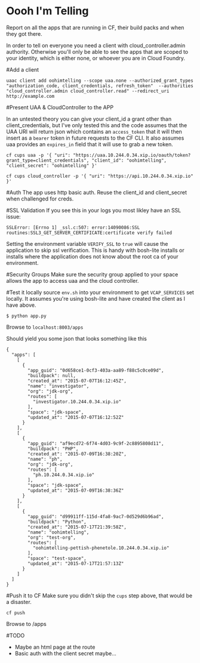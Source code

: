 Oooh I'm Telling
================

Report on all the apps that are running in CF, their build packs  and when they got there.

In order to tell on everyone you need a client with cloud_controller.admin authority. Otherwise you'll only be able to see the apps that are scoped to your identity, which is either none, or whoever you are in Cloud Foundry.

#Add a client
```
uaac client add oohimtelling --scope uaa.none --authorized_grant_types "authorization_code, client_credentials, refresh_token"  --authorities "cloud_controller.admin cloud_controller.read" --redirect_uri http://example.com
```

#Present UAA & CloudController to the APP

In an untested theory you can give your client_id a grant other than client_credentials, but I've only tested this and the code assumes that the UAA URI will return
json which contains an `access_token` that it will then insert as a `bearer` token in future requests to the CF CLI. It also assumes uaa provides an `expires_in` field that it will use to grab a new token.

`cf cups uaa -p '{ "uri": "https://uaa.10.244.0.34.xip.io/oauth/token?grant_type=client_credentials", "client_id": "oohimtelling", "client_secret": "oohimtelling" }'`

`cf cups cloud_controller -p '{ "uri": "https://api.10.244.0.34.xip.io" }'`

#Auth
The app uses http basic auth. Reuse the client_id and client_secret when challenged for creds.

#SSL Validation
If you see this in your logs you most likley have an SSL issue:

`SSLError: [Errno 1] _ssl.c:507: error:14090086:SSL routines:SSL3_GET_SERVER_CERTIFICATE:certificate verify failed`

Setting the environment variable `VERIFY_SSL` to `true` will cause the application
to skip ssl verification. This is handy with bosh-lite installs or installs where
the application does not know about the root ca of your environment.

#Security Groups
Make sure the security group applied to your space allows the app to access uaa
and the cloud controller.

#Test it locally
source `env.sh` into your environment to get `VCAP_SERVICES` set locally. It assumes you're using bosh-lite and have created the client as I have above.

```
$ python app.py
```
Browse to `localhost:8003/apps`

Should yield you some json that looks something like this

```
{
  "apps": [
    [
      {
        "app_guid": "0d658ce1-0cf3-403a-aa89-f88c5c0ce09d",
        "buildpack": null,
        "created_at": "2015-07-07T16:12:45Z",
        "name": "investigator",
        "org": "jdk-org",
        "routes": [
          "investigator.10.244.0.34.xip.io"
        ],
        "space": "jdk-space",
        "updated_at": "2015-07-07T16:12:52Z"
      }
    ],
    [
      {
        "app_guid": "af9ecd72-6f74-4d03-9c9f-2c8895808d11",
        "buildpack": "PHP",
        "created_at": "2015-07-09T16:38:20Z",
        "name": "ph",
        "org": "jdk-org",
        "routes": [
          "ph.10.244.0.34.xip.io"
        ],
        "space": "jdk-space",
        "updated_at": "2015-07-09T16:38:36Z"
      }
    ],
    [
      {
        "app_guid": "d99911ff-115d-4fa8-9ac7-0d529d6b96ad",
        "buildpack": "Python",
        "created_at": "2015-07-17T21:39:58Z",
        "name": "oohimtelling",
        "org": "test-org",
        "routes": [
          "oohimtelling-pettish-phenetole.10.244.0.34.xip.io"
        ],
        "space": "test-space",
        "updated_at": "2015-07-17T21:57:13Z"
      }
    ]
  ]
}
```

#Push it to CF
Make sure you didn't skip the `cups` step above, that would be a disaster.

`cf push`

Browse to <cf-url>/apps

#TODO
* Maybe an html page at the route
* Basic auth with the client secret maybe...
